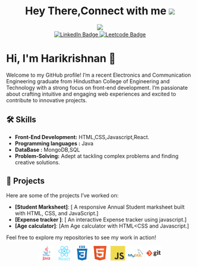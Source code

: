 
<h1 align="center">
  Hey There,Connect with me
  <img src="https://media.giphy.com/media/hvRJCLFzcasrR4ia7z/giphy.gif" width="30px"/>
</h1><div id="header" align="center">
  <img src="https://media.giphy.com/media/M9gbBd9nbDrOTu1Mqx/giphy.gif" width="100"/>
</div>
<div id="badges" align="center">
  <a href="https://www.linkedin.com/in/harikrishnan-kv-a713392a9/">
    <img src="https://img.shields.io/badge/LinkedIn-blue?style=for-the-badge&logo=linkedin&logoColor=white" alt="LinkedIn Badge"/>
  </a>
  <a href="https://leetcode.com/u/Hrikrishnan/">
    <img src="https://img.shields.io/badge/Leetcode-yellow?style=for-the-badge&logo=leetcode&logoColor=white" alt="Leetcode Badge"/>
  </a>
</div>


 # Hi, I'm Harikrishnan 👋

Welcome to my GitHub profile! I’m a recent Electronics and Communication Engineering graduate from Hindusthan College of Engineering and Technology with a strong focus on front-end development. I’m passionate about crafting intuitive and engaging web experiences and excited to contribute to innovative projects.


## 🛠️ Skills

- **Front-End Development:** HTML,CSS,Javascript,React.
- **Programming languages :** Java
- **DataBase :** MongoDB,SQL
- **Problem-Solving:** Adept at tackling complex problems and finding creative solutions.

## 📂 Projects

Here are some of the projects I’ve worked on:

- **[Student Marksheet]**: [ A responsive Annual Student marksheet built with HTML, CSS, and JavaScript.]
- **[Expense tracker ]**: [ An interactive Expense tracker using javascript.]
- **[Age calculator]**: [Am Age calculator with HTML<CSS and Javascript.]

Feel free to explore my repositories to see my work in action!



<div align="center">
  <img src="https://github.com/devicons/devicon/blob/master/icons/java/java-original-wordmark.svg" title="Java" alt="Java" width="40" height="40"/>&nbsp;
  <img src="https://github.com/devicons/devicon/blob/master/icons/react/react-original-wordmark.svg" title="React" alt="React" width="40" height="40"/>&nbsp;
  <img src="https://github.com/devicons/devicon/blob/master/icons/css3/css3-plain-wordmark.svg"  title="CSS3" alt="CSS" width="40" height="40"/>&nbsp;
  <img src="https://github.com/devicons/devicon/blob/master/icons/html5/html5-original.svg" title="HTML5" alt="HTML" width="40" height="40"/>&nbsp;
  <img src="https://github.com/devicons/devicon/blob/master/icons/javascript/javascript-original.svg" title="JavaScript" alt="JavaScript" width="40" height="40"/>&nbsp;
  <img src="https://github.com/devicons/devicon/blob/master/icons/mysql/mysql-original-wordmark.svg" title="MySQL"  alt="MySQL" width="40" height="40"/>&nbsp;
  <img src="https://github.com/devicons/devicon/blob/master/icons/git/git-original-wordmark.svg" title="Git" **alt="Git" width="40" height="40"/>
</div>


